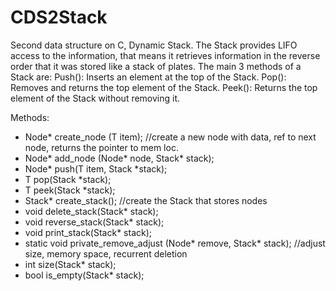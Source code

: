 # CDS2Stack
Second data structure on C, Dynamic Stack. The Stack provides LIFO access to the information, that means it retrieves information 
in the reverse order that it was stored like a stack of plates.
The main 3 methods of a Stack are:
Push(): Inserts an element at the top of the Stack.
Pop(): Removes and returns the top element of the Stack.
Peek(): Returns the top element of the Stack without removing it.

Methods:

- Node* create_node (T item);                     //create a new node with data, ref to next node, returns the pointer to mem loc.
- Node* add_node (Node* node, Stack* stack);
- Node* push(T item, Stack *stack);
- T pop(Stack *stack);
- T peek(Stack *stack);
- Stack* create_stack();                                               //create the Stack that stores nodes
- void delete_stack(Stack* stack);
- void reverse_stack(Stack* stack);
- void print_stack(Stack* stack);
- static void private_remove_adjust (Node* remove, Stack* stack);       //adjust size, memory space, recurrent deletion
- int size(Stack* stack);
- bool is_empty(Stack* stack);
